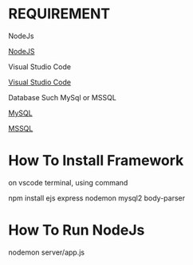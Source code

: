 REQUIREMENT 
=============
NodeJs

[NodeJS](https://nodejs.org/en)

Visual Studio Code

[Visual Studio Code](https://code.visualstudio.com/)

Database Such MySql or MSSQL

[MySQL](https://dev.mysql.com/downloads/)

[MSSQL](https://www.microsoft.com/en-us/sql-server/sql-server-downloads)

How To Install Framework
=========
on vscode terminal, using command

npm install ejs express nodemon mysql2 body-parser

How To Run NodeJs
=========
nodemon server/app.js
